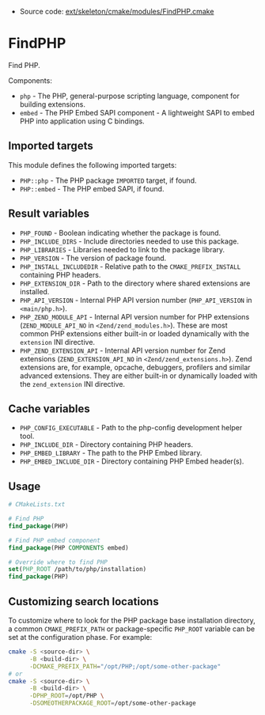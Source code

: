 <!-- This is auto-generated file. -->
* Source code: [ext/skeleton/cmake/modules/FindPHP.cmake](https://github.com/petk/php-build-system/blob/master/cmake/ext/skeleton/cmake/modules/FindPHP.cmake)

# FindPHP

Find PHP.

Components:

* `php` - The PHP, general-purpose scripting language, component for building
  extensions.
* `embed` - The PHP Embed SAPI component - A lightweight SAPI to embed PHP into
  application using C bindings.

## Imported targets

This module defines the following imported targets:

* `PHP::php` - The PHP package `IMPORTED` target, if found.
* `PHP::embed` - The PHP embed SAPI, if found.

## Result variables

* `PHP_FOUND` - Boolean indicating whether the package is found.
* `PHP_INCLUDE_DIRS` - Include directories needed to use this package.
* `PHP_LIBRARIES` - Libraries needed to link to the package library.
* `PHP_VERSION` - The version of package found.
* `PHP_INSTALL_INCLUDEDIR` - Relative path to the `CMAKE_PREFIX_INSTALL`
  containing PHP headers.
* `PHP_EXTENSION_DIR` - Path to the directory where shared extensions are
  installed.
* `PHP_API_VERSION` - Internal PHP API version number (`PHP_API_VERSION` in
  `<main/php.h>`).
* `PHP_ZEND_MODULE_API` - Internal API version number for PHP extensions
  (`ZEND_MODULE_API_NO` in `<Zend/zend_modules.h>`). These are most common PHP
  extensions either built-in or loaded dynamically with the `extension` INI
  directive.
* `PHP_ZEND_EXTENSION_API` - Internal API version number for Zend extensions
  (`ZEND_EXTENSION_API_NO` in `<Zend/zend_extensions.h>`). Zend extensions are,
  for example, opcache, debuggers, profilers and similar advanced extensions.
  They are either built-in or dynamically loaded with the `zend_extension` INI
  directive.

## Cache variables

* `PHP_CONFIG_EXECUTABLE` - Path to the php-config development helper tool.
* `PHP_INCLUDE_DIR` - Directory containing PHP headers.
* `PHP_EMBED_LIBRARY` - The path to the PHP Embed library.
* `PHP_EMBED_INCLUDE_DIR` - Directory containing PHP Embed header(s).

## Usage

```cmake
# CMakeLists.txt

# Find PHP
find_package(PHP)

# Find PHP embed component
find_package(PHP COMPONENTS embed)

# Override where to find PHP
set(PHP_ROOT /path/to/php/installation)
find_package(PHP)
```

## Customizing search locations

To customize where to look for the PHP package base
installation directory, a common `CMAKE_PREFIX_PATH` or
package-specific `PHP_ROOT` variable can be set at
the configuration phase. For example:

```sh
cmake -S <source-dir> \
      -B <build-dir> \
      -DCMAKE_PREFIX_PATH="/opt/PHP;/opt/some-other-package"
# or
cmake -S <source-dir> \
      -B <build-dir> \
      -DPHP_ROOT=/opt/PHP \
      -DSOMEOTHERPACKAGE_ROOT=/opt/some-other-package
```
